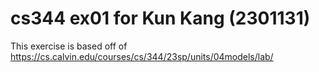 # cs344 ex01 for Kun Kang (2301131)
This exercise is based off of https://cs.calvin.edu/courses/cs/344/23sp/units/04models/lab/